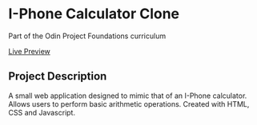 # I-Phone Calculator Clone

Part of the Odin Project Foundations curriculum

[Live Preview](https://lukereed1.github.io/iphone-calculator-TOP/)

## Project Description

A small web application designed to mimic that of an I-Phone calculator. Allows users to perform basic arithmetic operations. Created with HTML, CSS and Javascript.
